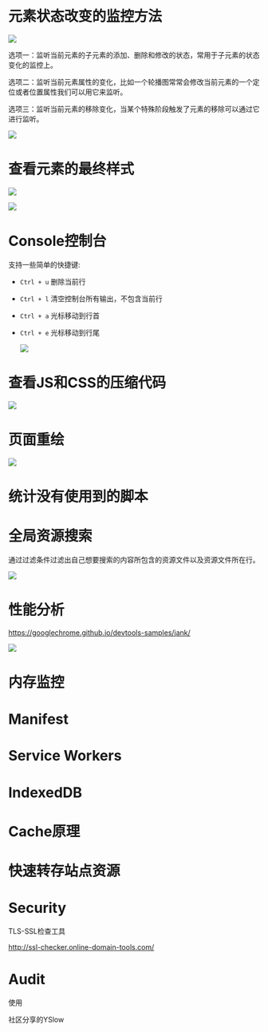 # 元素状态改变的监控方法

![](元素改变监控.png)

选项一：监听当前元素的子元素的添加、删除和修改的状态，常用于子元素的状态变化的监控上。

选项二：监听当前元素属性的变化，比如一个轮播图常常会修改当前元素的一个定位或者位置属性我们可以用它来监听。

选项三：监听当前元素的移除变化，当某个特殊阶段触发了元素的移除可以通过它进行监听。

![](关闭元素改变监控.png)





# 查看元素的最终样式

![](查看元素的最终样式.png)



![](查看元素的最终样式2.png)



# Console控制台

支持一些简单的快捷键:

- `Ctrl + u` 删除当前行

- `Ctrl + l` 清空控制台所有输出，不包含当前行

- `Ctrl + a` 光标移动到行首

- `Ctrl + e` 光标移动到行尾

  ![](console.png)



# 查看JS和CSS的压缩代码

![](压缩JS和CSS.png)

# 页面重绘

![](页面重绘.png)

# 统计没有使用到的脚本



# 全局资源搜索

通过过滤条件过滤出自己想要搜索的内容所包含的资源文件以及资源文件所在行。

![](资源搜索.png)

# 性能分析

https://googlechrome.github.io/devtools-samples/jank/ 

![](堆栈.png)

# 内存监控



# Manifest



# Service Workers



# IndexedDB





# Cache原理



# 快速转存站点资源



# Security 

TLS-SSL检查工具

http://ssl-checker.online-domain-tools.com/

# Audit

使用



社区分享的YSlow
